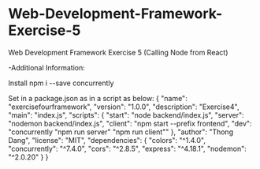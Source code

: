 # Web-Development-Framework-Exercise-5
Web Development Framework Exercise 5 (Calling Node from React)

-Additional Information:

Install npm i --save concurrently

Set in a package.json as in a script as below:
{
  "name": "exercisefourframework",
  "version": "1.0.0",
  "description": "Exercise4",
  "main": "index.js",
  "scripts": {
    "start": "node backend/index.js",
    "server": "nodemon backend/index.js",
    "client": "npm start --prefix frontend",
    "dev": "concurrently \"npm run server\" \"npm run client\""
  },
  "author": "Thong Dang",
  "license": "MIT",
  "dependencies": {
    "colors": "^1.4.0",
    "concurrently": "^7.4.0",
    "cors": "^2.8.5",
    "express": "^4.18.1",
    "nodemon": "^2.0.20"
  }
}

